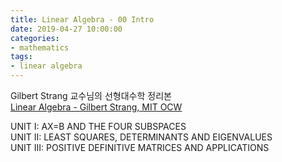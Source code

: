 ```yaml
---
title: Linear Algebra - 00 Intro
date: 2019-04-27 10:00:00
categories:
- mathematics
tags:
- linear algebra
---
```


Gilbert Strang 교수님의 선형대수학 정리본  
[Linear Algebra - Gilbert Strang, MIT OCW](https://ocw.mit.edu/courses/mathematics/18-06sc-linear-algebra-fall-2011/index.htm)

UNIT I: AX=B AND THE FOUR SUBSPACES  
UNIT II: LEAST SQUARES, DETERMINANTS AND EIGENVALUES  
UNIT III: POSITIVE DEFINITIVE MATRICES AND APPLICATIONS


